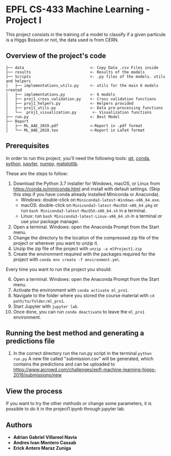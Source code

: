 # EPFL CS-433 Machine Learning - Project I

This project consists in the training of a model to classify if a given particule is a Higgs Bosson or not, the data used is from CERN.

## Overview of the project's code

```
├── data                             <- Copy Data .csv Files inside
├── results                          <- Results of the models
├── Scripts                          <- .py files of the models. utils and helpers
│   ├── implementations_utils.py     <- utils for the main 6 models created
│   ├── implementations.py           <- 6 models
│   ├── proj1_cross_validation.py    <- Cross validation functions
│   ├── proj1_helpers.py             <- Helpers provided
│   ├── proj1_utils.py               <- Data pre-processing functions
│   └──  proj1_visualization.py       <- Visualization functions
├── run.py                           <- Best Model
├── Report
│   ├── ML_AAE_2019.pdf              <-Report in .pdf format
│   └── ML_AAE_2019.tex              <-Report in LaTeX format
```

## Prerequisites
In order to run this project, you'll need the following tools:
[git], [conda], [python], [jupyter], [numpy], [matplotlib].

[conda]: https://conda.io
[python]: https://www.python.org
[jupyter]: https://jupyter.org
[git]: https://git-scm.com
[numpy]: https://www.numpy.org
[matplotlib]: https://matplotlib.org


These are the steps to follow:

1. Download the Python 3.7 installer for Windows, macOS, or Linux from <https://conda.io/miniconda.html> and install with default settings.
   (Skip this step if you have conda already installed Miniconda or Anaconda).
   * Windows: double-click on `Miniconda3-latest-Windows-x86_64.exe`.
   * macOS: double-click on `Miniconda3-latest-MacOSX-x86_64.pkg` or run `bash Miniconda3-latest-MacOSX-x86_64.sh` in a terminal.
   * Linux: run `bash Miniconda3-latest-Linux-x86_64.sh` in a terminal or use your package manager.
2. Open a terminal.
   Windows: open the Anaconda Prompt from the Start menu.
3. Change the directory to the location of the compressed zip file of the project or wherever you want to unzip it.
4. Unzip the zip file of the project with `unzip -a mlProject1.zip`
5. Create the environment required with the packages required for the project with `conda env create -f environment.yml`.

Every time you want to run the project you should:

6. Open a terminal.
   Windows: open the Anaconda Prompt from the Start menu.
7. Activate the environment with `conda activate ml_pro1`.
8. Navigate to the folder where you stored the course material with `cd path/to/folder/ml_pro1`.
9. Start Jupyter with `jupyter lab`.
10. Once done, you can run `conda deactivate` to leave the `ml_pro1` environment.


## Running the best method and generating a predictions file

1. In the correct directory run the run.py script in the terminal `python run.py`
   A new file called "submission.csv" will be generated, which contains the predictions and can be uploaded to https://www.aicrowd.com/challenges/epfl-machine-learning-higgs-2019/submissions/new

## View the process
If you want to try the other methods or change some parameters, it is possible to do it in the project1.ipynb through jupyter lab.


## Authors

- **Adrian Gabriel Villaroel Navia**
- **Andres Ivan Montero Cassab**
- **Erick Antero Maraz Zuniga**

